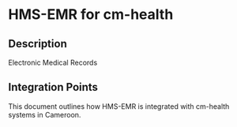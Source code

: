 # HMS-EMR for cm-health

## Description

Electronic Medical Records

## Integration Points

This document outlines how HMS-EMR is integrated with cm-health systems in Cameroon.
